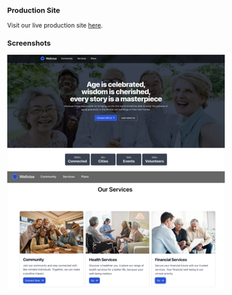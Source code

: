 ### Production Site

Visit our live production site [here](https://6546e15f30cd2a68f3448a5a--courageous-axolotl-e7ddc3.netlify.app).

### Screenshots

![Screenshot 1](screenshots/screenshot1.png)
![Screenshot 2](screenshots/screenshot2.png)
